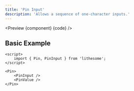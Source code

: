 ```yaml
---
title: 'Pin Input'
description: 'Allows a sequence of one-character inputs.'
---
```


<script>
	import {ComponentAPI, Preview} from '$site/index.ts';

	import api from './api';
	import {default as component} from './component.svelte';
	import {default as code} from './component.svelte?raw';
</script>

<Preview {component} {code} />

## Basic Example

```svelte
<script>
	import { Pin, PinInput } from 'lithesome';
</script>

<Pin>
	<PinInput />
	<PinValue />
</Pin>
```

<ComponentAPI data={api} />
